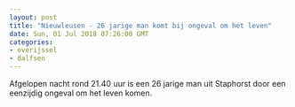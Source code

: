 ```yaml
---
layout: post
title: "Nieuwleusen - 26 jarige man komt bij ongeval om het leven"
date: Sun, 01 Jul 2018 07:26:00 GMT
categories: 
- overijssel 
- dalfsen 
---
```


Afgelopen nacht rond 21.40 uur is een 26 jarige man uit Staphorst door een eenzijdig ongeval om het leven komen.
